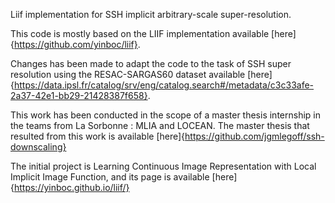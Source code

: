 Liif implementation for SSH implicit arbitrary-scale super-resolution.  

This code is mostly based on the LIIF implementation available [here]{https://github.com/yinboc/liif}.   

Changes has been made to adapt the code to the task of SSH super resolution using the RESAC-SARGAS60 dataset available [here]{https://data.ipsl.fr/catalog/srv/eng/catalog.search#/metadata/c3c33afe-2a37-42e1-bb29-21428387f658}.  

This work has been conducted in the scope of a master thesis internship in the teams from La Sorbonne : MLIA and LOCEAN. The master thesis that resulted from this work is available [here]{https://github.com/jgmlegoff/ssh-downscaling}

The initial project is Learning Continuous Image Representation with Local Implicit Image Function, and its page is available [here]{https://yinboc.github.io/liif/}
